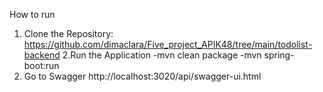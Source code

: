 How to run 
1. Clone the Repository:
https://github.com/dimaclara/Five_project_APIK48/tree/main/todolist-backend
2.Run the Application
-mvn clean package
-mvn spring-boot:run
3. Go to Swagger
   http://localhost:3020/api/swagger-ui.html
